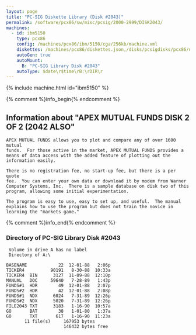 ```yaml
---
layout: page
title: "PC-SIG Diskette Library (Disk #2043)"
permalink: /software/pcx86/sw/misc/pcsig/2000-2999/DISK2043/
machines:
  - id: ibm5150
    type: pcx86
    config: /machines/pcx86/ibm/5150/cga/256kb/machine.xml
    diskettes: /machines/pcx86/diskettes.json,/disks/pcsigdisks/pcx86/diskettes.json
    autoGen: true
    autoMount:
      B: "PC-SIG Library Disk #2043"
    autoType: $date\r$time\rB:\rDIR\r
---
```


{% include machine.html id="ibm5150" %}

{% comment %}info_begin{% endcomment %}

## Information about "APEX MUTUAL FUNDS DISK 2 OF 2 (2042 ALSO"

    APEX MUTUAL FUNDS allows you to plot and compare any of over 1600 mutual
    funds.  For those active in the market, APEX MUTUAL FUNDS provides a
    means of data access with the added feature of plotting out the
    information easily.
    
    There is no registration fee, no start-up fee, but there is a per quote
    fee.  You can enter your own data or download it by modem from Warner
    Computer Systems, Inc.  There is a sample database on disk two of this
    program, allowing some initial experimentation.
    
    The program is easy to use, easy to set up, and useful.  The manual
    explains how to use the program but does not train the novice in
    learning the "markets game."
{% comment %}info_end{% endcomment %}


### Directory of PC-SIG Library Disk #2043

     Volume in drive A has no label
     Directory of A:\

    BASENAME            22  12-01-88   2:06p
    TICKER4          90191   8-30-88  10:33a
    TICKER4  BIN      3127  11-09-88  12:10p
    MANUAL   DOC     59640   7-28-89   1:43p
    FUNDS#1  HDR        49  12-01-88   2:07p
    FUNDS#2  HDR        42  12-01-88   2:08p
    FUNDS#1  NDX      6024   7-31-89  12:26p
    FUNDS#2  NDX      5020   7-31-89  12:26p
    FILE2043 TXT      3183   1-16-90  10:57a
    GO       BAT        38   1-01-80   1:37a
    GO       TXT       617   1-16-90  11:23a
           11 file(s)     167953 bytes
                          146432 bytes free
